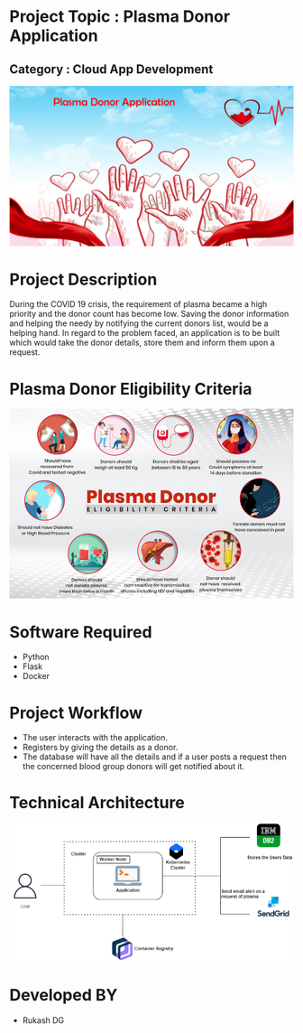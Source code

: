 # Project Topic  : Plasma Donor Application
## Category : Cloud App Development

 ![image](https://github.com/RukashDG/Plasma-Donor-Application/blob/main/Images/plasma_donor_img.jpg)
 
 # Project Description
During the COVID 19 crisis, the requirement of plasma became a high priority and the donor count has become low. Saving the donor information and helping the needy by notifying the current donors list, would be a helping hand. In regard to the problem faced, an application is to be built which would take the donor details, store them and inform them upon a request.

 # Plasma Donor Eligibility Criteria
 ![image](https://github.com/RukashDG/Plasma-Donor-Application/blob/main/Images/Plasma%20Criteria.jfif)
 
# Software Required
 - Python
 - Flask
 - Docker
 
 # Project Workflow
 - The user interacts with the application.
 - Registers by giving the details as a donor.
 - The database will have all the details and if a user posts a request then the concerned blood group donors will get notified about it.
 
 # Technical Architecture
 ![image](https://github.com/RukashDG/Plasma-Donor-Application/blob/main/Images/architecture.png)

# Developed BY
 - Rukash DG
 
 
